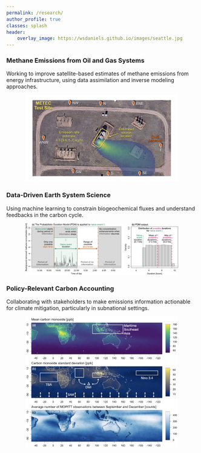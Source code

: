 ```yaml
---
permalink: /research/
author_profile: true
classes: splash
header:
    overlay_image: https://wsdaniels.github.io/images/seattle.jpg
---
```



### Methane Emissions from Oil and Gas Systems


Working to improve satellite-based estimates of methane emissions from energy infrastructure, using data assimilation and inverse modeling approaches.

<div style="text-align: center;">
  <img src="/images/DLQ.png" alt="Methane emissions" style="max-width: 80%; height: auto;">
</div>



### Data-Driven Earth System Science

Using machine learning to constrain biogeochemical fluxes and understand feedbacks in the carbon cycle.

<div style="text-align: center;">
  <img src="/images/PDM.png" alt="Data-driven Earth system science" style="max-width: 80%; height: auto;">
</div>





### Policy-Relevant Carbon Accounting

Collaborating with stakeholders to make emissions information actionable for climate mitigation, particularly in subnational settings.

<div style="text-align: center;">
  <img src="/images/co_modeling.jpg" alt="Carbon accounting" style="max-width: 80%; height: auto;">
</div>


